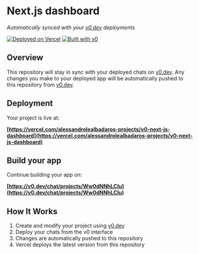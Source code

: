 # Next.js dashboard

*Automatically synced with your [v0.dev](https://v0.dev) deployments*

[![Deployed on Vercel](https://img.shields.io/badge/Deployed%20on-Vercel-black?style=for-the-badge&logo=vercel)](https://vercel.com/alessandrolealbadaros-projects/v0-next-js-dashboard)
[![Built with v0](https://img.shields.io/badge/Built%20with-v0.dev-black?style=for-the-badge)](https://v0.dev/chat/projects/Ww0dNNhLCIu)

## Overview

This repository will stay in sync with your deployed chats on [v0.dev](https://v0.dev).
Any changes you make to your deployed app will be automatically pushed to this repository from [v0.dev](https://v0.dev).

## Deployment

Your project is live at:

**[https://vercel.com/alessandrolealbadaros-projects/v0-next-js-dashboard](https://vercel.com/alessandrolealbadaros-projects/v0-next-js-dashboard)**

## Build your app

Continue building your app on:

**[https://v0.dev/chat/projects/Ww0dNNhLCIu](https://v0.dev/chat/projects/Ww0dNNhLCIu)**

## How It Works

1. Create and modify your project using [v0.dev](https://v0.dev)
2. Deploy your chats from the v0 interface
3. Changes are automatically pushed to this repository
4. Vercel deploys the latest version from this repository